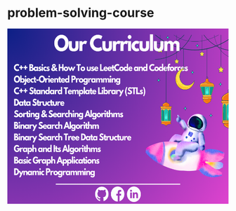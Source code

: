 # problem-solving-course
<img src="https://github.com/DevSCommunity23/problem-solving-course/blob/main/Our%20Curriculum/NET%20Developer%20(6).png" width="100%" height="400">
